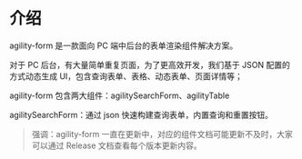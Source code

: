 # 介绍

agility-form 是一款面向 PC 端中后台的表单渲染组件解决方案。

对于 PC 后台，有大量简单重复页面，为了更高效开发，我们基于 JSON 配置的方式动态生成 UI，包含查询表单、表格、动态表单、页面详情等；

agility-form 包含两大组件：agilitySearchForm、agilityTable

agilitySearchForm：通过 json 快速构建查询表单，内置查询和重置按钮。

> 强调：agility-form 一直在更新中，对应的组件文档可能更新不及时，大家可以通过 Release 文档查看每个版本更新内容。
